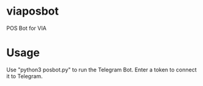 # viaposbot
POS Bot for VIA


# Usage
Use "python3 posbot.py" to run the Telegram Bot.
Enter a token to connect it to Telegram.

